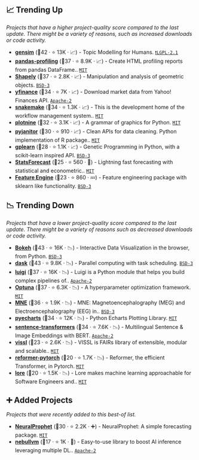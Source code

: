 ## 📈 Trending Up

_Projects that have a higher project-quality score compared to the last update. There might be a variety of reasons, such as increased downloads or code activity._

- <b><a href="https://github.com/RaRe-Technologies/gensim">gensim</a></b> (🥇42 ·  ⭐ 13K · 📈) - Topic Modelling for Humans. <code><a href="https://tldrlegal.com/search?q=LGPL-2.1">❗️LGPL-2.1</a></code>
- <b><a href="https://github.com/ydataai/pandas-profiling">pandas-profiling</a></b> (🥈37 ·  ⭐ 8.9K · 📈) - Create HTML profiling reports from pandas DataFrame.. <code><a href="http://bit.ly/34MBwT8">MIT</a></code> <code><img src="https://git.io/JLy1E" style="display:inline;" width="13" height="13"></code> <code><img src="https://git.io/JLy1S" style="display:inline;" width="13" height="13"></code>
- <b><a href="https://github.com/shapely/shapely">Shapely</a></b> (🥇37 ·  ⭐ 2.8K · 📈) - Manipulation and analysis of geometric objects. <code><a href="http://bit.ly/3aKzpTv">BSD-3</a></code>
- <b><a href="https://github.com/ranaroussi/yfinance">yfinance</a></b> (🥇34 ·  ⭐ 7K · 📈) - Download market data from Yahoo! Finances API. <code><a href="http://bit.ly/3nYMfla">Apache-2</a></code>
- <b><a href="https://github.com/snakemake/snakemake">snakemake</a></b> (🥈34 ·  ⭐ 1.3K · 📈) - This is the development home of the workflow management system.. <code><a href="http://bit.ly/34MBwT8">MIT</a></code>
- <b><a href="https://github.com/has2k1/plotnine">plotnine</a></b> (🥈32 ·  ⭐ 3.1K · 📈) - A grammar of graphics for Python. <code><a href="http://bit.ly/34MBwT8">MIT</a></code>
- <b><a href="https://github.com/pyjanitor-devs/pyjanitor">pyjanitor</a></b> (🥈30 ·  ⭐ 910 · 📈) - Clean APIs for data cleaning. Python implementation of R package.. <code><a href="http://bit.ly/34MBwT8">MIT</a></code>
- <b><a href="https://github.com/trevorstephens/gplearn">gplearn</a></b> (🥈28 ·  ⭐ 1.1K · 📈) - Genetic Programming in Python, with a scikit-learn inspired API. <code><a href="http://bit.ly/3aKzpTv">BSD-3</a></code> <code><img src="https://git.io/JLy1F" style="display:inline;" width="13" height="13"></code>
- <b><a href="https://github.com/Nixtla/statsforecast">StatsForecast</a></b> (🥈25 ·  ⭐ 560 · 🐣) - Lightning fast forecasting with statistical and econometric.. <code><a href="http://bit.ly/34MBwT8">MIT</a></code>
- <b><a href="https://github.com/solegalli/feature_engine">Feature Engine</a></b> (🥉23 ·  ⭐ 860 · 💤) - Feature engineering package with sklearn like functionality. <code><a href="http://bit.ly/3aKzpTv">BSD-3</a></code>

## 📉 Trending Down

_Projects that have a lower project-quality score compared to the last update. There might be a variety of reasons such as decreased downloads or code activity._

- <b><a href="https://github.com/bokeh/bokeh">Bokeh</a></b> (🥇43 ·  ⭐ 16K · 📉) - Interactive Data Visualization in the browser, from Python. <code><a href="http://bit.ly/3aKzpTv">BSD-3</a></code>
- <b><a href="https://github.com/dask/dask">dask</a></b> (🥇43 ·  ⭐ 9.8K · 📉) - Parallel computing with task scheduling. <code><a href="http://bit.ly/3aKzpTv">BSD-3</a></code>
- <b><a href="https://github.com/spotify/luigi">luigi</a></b> (🥇37 ·  ⭐ 16K · 📉) - Luigi is a Python module that helps you build complex pipelines of.. <code><a href="http://bit.ly/3nYMfla">Apache-2</a></code>
- <b><a href="https://github.com/optuna/optuna">Optuna</a></b> (🥇37 ·  ⭐ 6.3K · 📉) - A hyperparameter optimization framework. <code><a href="http://bit.ly/34MBwT8">MIT</a></code>
- <b><a href="https://github.com/mne-tools/mne-python">MNE</a></b> (🥇36 ·  ⭐ 1.9K · 📉) - MNE: Magnetoencephalography (MEG) and Electroencephalography (EEG) in.. <code><a href="http://bit.ly/3aKzpTv">BSD-3</a></code>
- <b><a href="https://github.com/pyecharts/pyecharts">pyecharts</a></b> (🥈34 ·  ⭐ 12K · 📉) - Python Echarts Plotting Library. <code><a href="http://bit.ly/34MBwT8">MIT</a></code> <code><img src="https://git.io/JLy1E" style="display:inline;" width="13" height="13"></code>
- <b><a href="https://github.com/UKPLab/sentence-transformers">sentence-transformers</a></b> (🥈34 ·  ⭐ 7.6K · 📉) - Multilingual Sentence & Image Embeddings with BERT. <code><a href="http://bit.ly/3nYMfla">Apache-2</a></code> <code><img src="https://git.io/JLy1Q" style="display:inline;" width="13" height="13"></code>
- <b><a href="https://github.com/facebookresearch/vissl">vissl</a></b> (🥉23 ·  ⭐ 2.6K · 📉) - VISSL is FAIRs library of extensible, modular and scalable.. <code><a href="http://bit.ly/34MBwT8">MIT</a></code> <code><img src="https://git.io/JLy1Q" style="display:inline;" width="13" height="13"></code>
- <b><a href="https://github.com/lucidrains/reformer-pytorch">reformer-pytorch</a></b> (🥉20 ·  ⭐ 1.7K · 📉) - Reformer, the efficient Transformer, in Pytorch. <code><a href="http://bit.ly/34MBwT8">MIT</a></code> <code><img src="https://git.io/JLy1Q" style="display:inline;" width="13" height="13"></code>
- <b><a href="https://github.com/instacart/lore">lore</a></b> (🥉20 ·  ⭐ 1.5K · 📉) - Lore makes machine learning approachable for Software Engineers and.. <code><a href="http://bit.ly/34MBwT8">MIT</a></code>

## ➕ Added Projects

_Projects that were recently added to this best-of list._

- <b><a href="https://github.com/ourownstory/neural_prophet">NeuralProphet</a></b> (🥈30 ·  ⭐ 2.2K · ➕) - NeuralProphet: A simple forecasting package. <code><a href="http://bit.ly/34MBwT8">MIT</a></code> <code><img src="https://git.io/JLy1Q" style="display:inline;" width="13" height="13"></code>
- <b><a href="https://github.com/nebuly-ai/nebullvm">nebullvm</a></b> (🥉17 ·  ⭐ 1K · 🐣) - Easy-to-use library to boost AI inference leveraging multiple DL.. <code><a href="http://bit.ly/3nYMfla">Apache-2</a></code>

